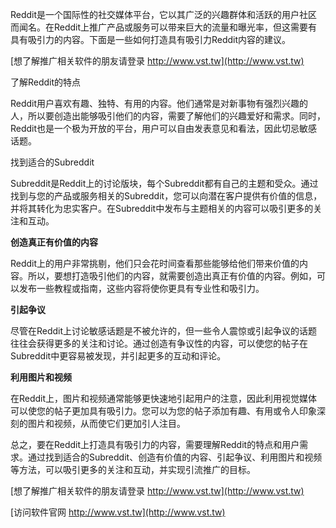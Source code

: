 Reddit是一个国际性的社交媒体平台，它以其广泛的兴趣群体和活跃的用户社区而闻名。在Reddit上推广产品或服务可以带来巨大的流量和曝光率，但这需要有具有吸引力的内容。下面是一些如何打造具有吸引力Reddit内容的建议。

[想了解推广相关软件的朋友请登录 http://www.vst.tw](http://www.vst.tw)

了解Reddit的特点

Reddit用户喜欢有趣、独特、有用的内容。他们通常是对新事物有强烈兴趣的人，所以要创造出能够吸引他们的内容，需要了解他们的兴趣爱好和需求。同时，Reddit也是一个极为开放的平台，用户可以自由发表意见和看法，因此切忌敏感话题。

找到适合的Subreddit

Subreddit是Reddit上的讨论版块，每个Subreddit都有自己的主题和受众。通过找到与您的产品或服务相关的Subreddit，您可以向潜在客户提供有价值的信息，并将其转化为忠实客户。在Subreddit中发布与主题相关的内容可以吸引更多的关注和互动。

**创造真正有价值的内容**

Reddit上的用户非常挑剔，他们只会花时间查看那些能够给他们带来价值的内容。所以，要想打造吸引他们的内容，就需要创造出真正有价值的内容。例如，可以发布一些教程或指南，这些内容将使你更具有专业性和吸引力。

**引起争议**

尽管在Reddit上讨论敏感话题是不被允许的，但一些令人震惊或引起争议的话题往往会获得更多的关注和讨论。通过创造有争议性的内容，可以使您的帖子在Subreddit中更容易被发现，并引起更多的互动和评论。

**利用图片和视频**

在Reddit上，图片和视频通常能够更快速地引起用户的注意，因此利用视觉媒体可以使您的帖子更加具有吸引力。您可以为您的帖子添加有趣、有用或令人印象深刻的图片和视频，从而使它们更加引人注目。

总之，要在Reddit上打造具有吸引力的内容，需要理解Reddit的特点和用户需求。通过找到适合的Subreddit、创造有价值的内容、引起争议、利用图片和视频等方法，可以吸引更多的关注和互动，并实现引流推广的目标。

[想了解推广相关软件的朋友请登录 http://www.vst.tw](http://www.vst.tw)


[访问软件官网 http://www.vst.tw](http://www.vst.tw)
